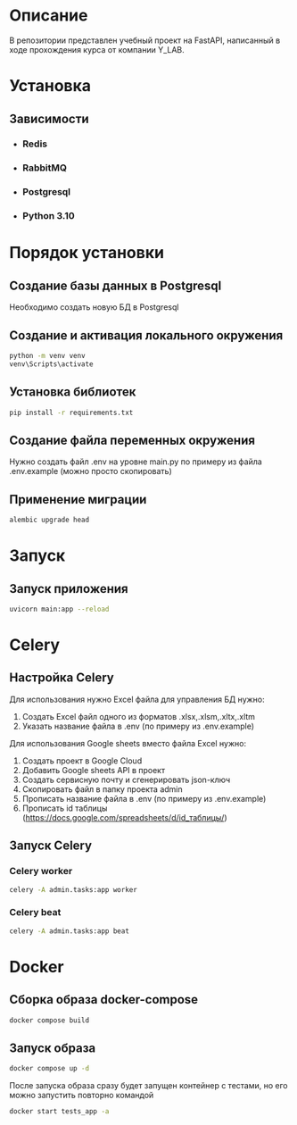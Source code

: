 # Описание
В репозитории представлен учебный проект на FastAPI, написанный в ходе прохождения курса от компании Y_LAB.
# Установка
## Зависимости
+ ### Redis
+ ### RabbitMQ
+ ### Postgresql
+ ### Python 3.10

# Порядок установки
## Создание базы данных в Postgresql
Необходимо создать новую БД в Postgresql
## Создание и активация локального окружения
```bash
python -m venv venv
venv\Scripts\activate
```
## Установка библиотек
```bash
pip install -r requirements.txt
```
## Создание файла переменных окружения
Нужно создать файл .env на уровне main.py по примеру из файла .env.example (можно просто скопировать)

## Применение миграции
```bash
alembic upgrade head
```
# Запуск
## Запуск приложения
```bash
uvicorn main:app --reload
```
# Celery
## Настройка Celery
Для использования нужно Excel файла для управления БД нужно:
1) Создать Excel файл одного из форматов .xlsx,.xlsm,.xltx,.xltm
2) Указать название файла в .env (по примеру из .env.example)

Для использования Google sheets вместо файла  Excel нужно:
1) Создать проект в Google Cloud
2) Добавить Google sheets API в проект
3) Создать сервисную почту и сгенерировать json-ключ
4) Скопировать файл в папку проекта admin
5) Прописать название файла в .env (по примеру из .env.example)
6) Прописать id таблицы (https://docs.google.com/spreadsheets/d/id_таблицы/)
## Запуск Celery
### Celery worker
```bash
celery -A admin.tasks:app worker
```
### Celery beat
```bash
celery -A admin.tasks:app beat
```

# Docker
## Сборка образа docker-compose
```bash
docker compose build
```
## Запуск образа
```bash
docker compose up -d
```
После запуска образа сразу будет запущен контейнер с тестами, но его можно запустить повторно командой
```bash
docker start tests_app -a
```
